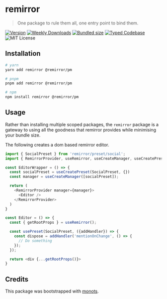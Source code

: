 # remirror

> One package to rule them all, one entry point to bind them.

[![Version][version]][npm] [![Weekly Downloads][downloads-badge]][npm]
[![Bundled size][size-badge]][size] [![Typed Codebase][typescript]](./src/index.ts)
![MIT License][license]

[version]: https://flat.badgen.net/npm/v/remirror
[npm]: https://npmjs.com/package/remirror
[license]: https://flat.badgen.net/badge/license/MIT/purple
[size]: https://bundlephobia.com/result?p=remirror
[size-badge]: https://flat.badgen.net/bundlephobia/minzip/remirror
[typescript]: https://flat.badgen.net/badge/icon/TypeScript?icon=typescript&label
[downloads-badge]: https://badgen.net/npm/dw/remirror/red?icon=npm

## Installation

```bash
# yarn
yarn add remirror @remirror/pm

# pnpm
pnpm add remirror @remirror/pm

# npm
npm install remirror @remirror/pm
```

## Usage

Rather than installing multiple scoped packages, the `remirror` package is a gateway to using all
the goodness that remirror provides while minimising your bundle size.

The following creates a dom based remirror editor.

```ts
import { SocialPreset } from 'remirror/preset/social';
import { RemirrorProvider, useRemirror, useCreateManager, useCreatePreset, usePreset } from 'remirror/react';

const EditorWrapper = () => {
  const socialPreset = useCreatePreset(SocialPreset, {})
  const manager = useCreateManager([socialPreset]);

  return (
    <RemirrorProvider manager={manager}>
      <Editor />
    </RemirrorProvider>
  )
}

const Editor = () => {
  const { getRootProps } = useRemirror();

  const usePreset(SocialPreset, ({addHandler}) => {
    const dispose = addHandler('mentionOnChange', () => {
      // Do something
    });
  });

  return <div {...getRootProps()}>
}
```

## Credits

This package was bootstrapped with [monots].

[monots]: https://github.com/monots/monots
